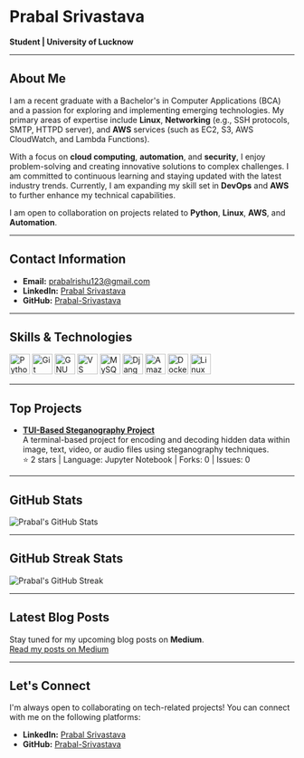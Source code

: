 # Prabal Srivastava

**Student | University of Lucknow**

---

## About Me

I am a recent graduate with a Bachelor's in Computer Applications (BCA) and a passion for exploring and implementing emerging technologies. My primary areas of expertise include **Linux**, **Networking** (e.g., SSH protocols, SMTP, HTTPD server), and **AWS** services (such as EC2, S3, AWS CloudWatch, and Lambda Functions). 

With a focus on **cloud computing**, **automation**, and **security**, I enjoy problem-solving and creating innovative solutions to complex challenges. I am committed to continuous learning and staying updated with the latest industry trends. Currently, I am expanding my skill set in **DevOps** and **AWS** to further enhance my technical capabilities.

I am open to collaboration on projects related to **Python**, **Linux**, **AWS**, and **Automation**.

---

## Contact Information

- **Email:** [prabalrishu123@gmail.com](mailto:prabalrishu123@gmail.com)  
- **LinkedIn:** [Prabal Srivastava](https://www.linkedin.com/in/srivastava-prabal)  
- **GitHub:** [Prabal-Srivastava](https://github.com/Prabal-Srivastava)

---

## Skills & Technologies

<p align="left">
  <a href="https://www.python.org/" target="_blank" rel="noreferrer"><img src="https://raw.githubusercontent.com/danielcranney/readme-generator/main/public/icons/skills/python-colored.svg" width="36" height="36" alt="Python" /></a>
  <a href="https://git-scm.com/" target="_blank" rel="noreferrer"><img src="https://raw.githubusercontent.com/danielcranney/readme-generator/main/public/icons/skills/git-colored.svg" width="36" height="36" alt="Git" /></a>
  <a href="https://www.gnu.org/software/bash/" target="_blank" rel="noreferrer"><img src="https://raw.githubusercontent.com/danielcranney/readme-generator/main/public/icons/skills/gnubash.svg" width="36" height="36" alt="GNU Bash" /></a>
  <a href="https://code.visualstudio.com/" target="_blank" rel="noreferrer"><img src="https://raw.githubusercontent.com/danielcranney/readme-generator/main/public/icons/skills/visualstudiocode.svg" width="36" height="36" alt="VS Code" /></a>
  <a href="https://www.mysql.com/" target="_blank" rel="noreferrer"><img src="https://raw.githubusercontent.com/danielcranney/readme-generator/main/public/icons/skills/mysql-colored.svg" width="36" height="36" alt="MySQL" /></a>
  <a href="https://www.djangoproject.com/" target="_blank" rel="noreferrer"><img src="https://raw.githubusercontent.com/danielcranney/readme-generator/main/public/icons/skills/django-colored.svg" width="36" height="36" alt="Django" /></a>
  <a href="https://aws.amazon.com" target="_blank" rel="noreferrer"><img src="https://raw.githubusercontent.com/danielcranney/readme-generator/main/public/icons/skills/aws-colored.svg" width="36" height="36" alt="Amazon Web Services" /></a>
  <a href="https://www.docker.com/" target="_blank" rel="noreferrer"><img src="https://raw.githubusercontent.com/danielcranney/readme-generator/main/public/icons/skills/docker-colored.svg" width="36" height="36" alt="Docker" /></a>
  <a href="https://www.linux.org" target="_blank" rel="noreferrer"><img src="https://raw.githubusercontent.com/danielcranney/readme-generator/main/public/icons/skills/linux-colored.svg" width="36" height="36" alt="Linux" /></a>
</p>

---

## Top Projects

- **[TUI-Based Steganography Project](https://github.com/Prabal-Srivastava/Stegnography_TUI_Based_Project)**  
  A terminal-based project for encoding and decoding hidden data within image, text, video, or audio files using steganography techniques.  
  ⭐ 2 stars | Language: Jupyter Notebook | Forks: 0 | Issues: 0

---

## GitHub Stats

![Prabal's GitHub Stats](https://github-readme-stats.vercel.app/api?username=Prabal-Srivastava&show_icons=true&hide_title=true&theme=radical)

---

## GitHub Streak Stats

![Prabal's GitHub Streak](https://github-readme-streak-stats.herokuapp.com/?user=Prabal-Srivastava&hide_border=true&theme=gruvbox)

---

## Latest Blog Posts

Stay tuned for my upcoming blog posts on **Medium**.  
[Read my posts on Medium](https://medium.com/@prabalrishu123)

---

## Let's Connect

I'm always open to collaborating on tech-related projects! You can connect with me on the following platforms:

- **LinkedIn:** [Prabal Srivastava](https://www.linkedin.com/in/srivastava-prabal)
- **GitHub:** [Prabal-Srivastava](https://github.com/Prabal-Srivastava)
